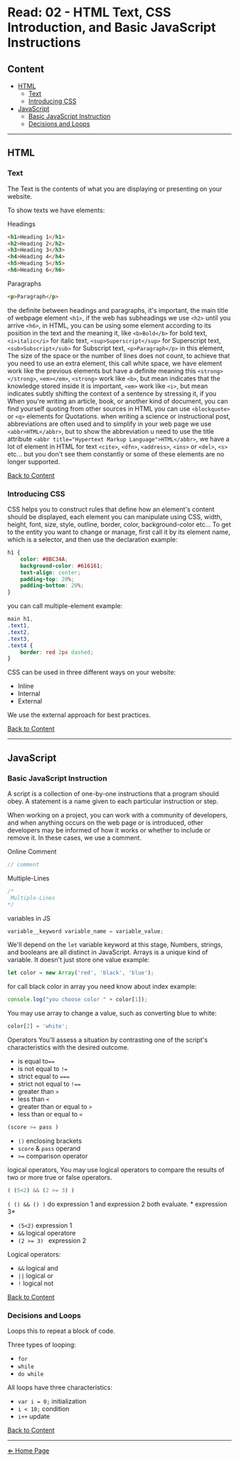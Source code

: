 # Read: 02 - HTML Text, CSS Introduction, and Basic JavaScript Instructions

## Content

- [HTML](#html)
    - [Text](#text)
    - [Introducing CSS](#introducing-css)
- [JavaScript](javascript)
    - [Basic JavaScript Instruction](#basic-javascript-instruction)
    - [Decisions and Loops](#decisions-and-loops)

***

## HTML

### Text

The Text is the contents of what you are displaying or presenting on your website.

To show texts we have elements:

Headings

```html
<h1>Heading 1</h1>
<h2>Heading 2</h2>
<h3>Heading 3</h3>
<h4>Heading 4</h4>
<h5>Heading 5</h5>
<h6>Heading 6</h6>
```

Paragraphs

```html
<p>Paragraph</p>
```

the definite between headings and paragraphs, it's important, the main title of webpage element `<h1>`, if the web has subheadings we use `<h2>` until you arrive `<h6>`, in HTML, you can be using some element according to its position in the text and the meaning it, like `<b>Bold</b>` for bold text, `<i>italic</i>` for italic text, `<sup>Superscript</sup>` for Superscript text, `<sub>Subscript</sub>` for Subscript text, `<p>Paragraph</p>` in this element, The size of the space or the number of lines does not count, to achieve that you need to use an extra element, this call white space, we have element work like the previous elements but have a definite meaning this `<strong></strong>`, `<em></em>`, `<strong>` work like `<b>`, but mean indicates that the knowledge stored inside it is important, `<em>` work like `<i>`, but mean indicates subtly shifting the context of a sentence by stressing it, if you When you're writing an article, book, or another kind of document, you can find yourself quoting from other sources in HTML you can use `<blockquote>` or `<q>` elements for Quotations. when writing a science or instructional post, abbreviations are often used and to simplify in your web page we use `<abbr>HTML</abbr>`, but to show the abbreviation u need to use the title attribute `<abbr title="Hypertext Markup Language">HTML</abbr>`, we have a lot of element in HTML for text `<cite>`, `<dfn>`, `<address>`, `<ins>` or `<del>`, `<s>` etc... but you don't see them constantly or some of these elements are no longer supported.


[Back to Content](#content)

### Introducing CSS

CSS helps you to construct rules that define how an element's content should be displayed, each element you can manipulate using CSS, width, height, font, size, style, outline, border, color, background-color etc... To get to the entity you want to change or manage, first call it by its element name, which is a selector, and then use the declaration example:

```css
h1 {
    color: #8BC34A;
    background-color: #616161;
    text-align: center;
    padding-top: 20%;
    padding-bottom: 20%;
}
```

you can call multiple-element example:

```css
main h1,
.text1,
.text2,
.text3,
.text4 {
    border: red 2px dashed;
}
```

CSS can be used in three different ways on your website:
- Inline
- Internal
- External

We use the external approach for best practices.

[Back to Content](#content)

***

## JavaScript

### Basic JavaScript Instruction

A script is a collection of one-by-one instructions that a program should obey. A statement is a name given to each particular instruction or step.

When working on a project, you can work with a community of developers, and when anything occurs on the web page or is introduced, other developers may be informed of how it works or whether to include or remove it. In these cases, we use a comment.

Online Comment
```javascript
// comment
```

Multiple-Lines
```javascript
/*
 Multiple-Lines
*/
```

variables in JS

```javascript
variable__keyword variable_name = variable_value;
```

We'll depend on the `let` variable keyword at this stage, Numbers, strings, and booleans are all distinct in JavaScript. Arrays is a unique kind of variable. It doesn't just store one value example:

```javascript
let color = new Array('red', 'black', 'blue');
```

for call black color in array you need know about index example:

```javascript
console.log("you choose color " + color[1]);
```

You may use array to change a value, such as converting blue to white:

```javascript
color[2] = 'white';
```

Operators You'll assess a situation by contrasting one of the script's characteristics with the desired outcome.

-   is equal to`==`
-   is not equal to `!=`
-   strict equal to `===`
-   strict not equal to `!==`
-   greater than `>`
-   less than `<`
-   greater than or equal to `>`
-   less than or equal to `<`

```javascript
(score >= pass )
```

-   `()` enclosing brackets
-   `score` & `pass` operand
-   `>=` comparison operator

logical operators, You may use logical operators to compare the results of two or more true or false operators.

```javascript
( (5<2) && (2 >= 3) )
```
`( () && () )` do expression 1 and expression 2 both evaluate. * expression 3*

- `(5<2)` expression 1
- `&&` logical operatore
- `(2 >= 3) ` expression 2

Logical operators:

-   `&&` logical  and
-   `||` logical or
-   `!` logical not

[Back to Content](#content)

### Decisions and Loops

Loops this to repeat a block of code.

Three types of looping:
-   `for`
-   `while`
-   `do while`

All loops have three characteristics:

-   `var i = 0;` initialization
-   `i < 10;` condition
-   `i++` update

[Back to Content](#content)

***

[⇐ Home Page](../README.md)